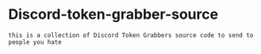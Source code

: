 # Discord-token-grabber-source

`this is a collection of Discord Token Grabbers source code to send to people you hate`
